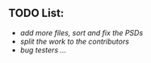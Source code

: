## TODO List:
 * *add more files, sort and fix the PSDs*
 * *split the work to the contributors*
 * *bug testers ...*